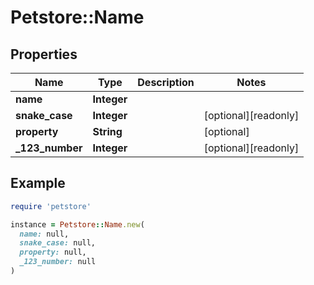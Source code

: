 # Petstore::Name

## Properties

| Name | Type | Description | Notes |
| ---- | ---- | ----------- | ----- |
| **name** | **Integer** |  |  |
| **snake_case** | **Integer** |  | [optional][readonly] |
| **property** | **String** |  | [optional] |
| **_123_number** | **Integer** |  | [optional][readonly] |

## Example

```ruby
require 'petstore'

instance = Petstore::Name.new(
  name: null,
  snake_case: null,
  property: null,
  _123_number: null
)
```
